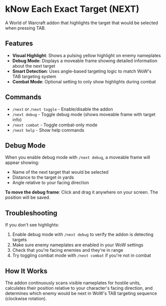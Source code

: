 # kNow Each Exact Target (NEXT)

A World of Warcraft addon that highlights the target that would be selected when pressing TAB.

## Features

- **Visual Highlight**: Shows a pulsing yellow highlight on enemy nameplates
- **Debug Mode**: Displays a moveable frame showing detailed information about the next target
- **Smart Detection**: Uses angle-based targeting logic to match WoW's TAB targeting system
- **Combat Mode**: Optional setting to only show highlights during combat

## Commands

- `/next` or `/next toggle` - Enable/disable the addon
- `/next debug` - Toggle debug mode (shows moveable frame with target info)
- `/next combat` - Toggle combat-only mode
- `/next help` - Show help commands

## Debug Mode

When you enable debug mode with `/next debug`, a moveable frame will appear showing:
- Name of the next target that would be selected
- Distance to the target in yards
- Angle relative to your facing direction

**To move the debug frame**: Click and drag it anywhere on your screen. The position will be saved.

## Troubleshooting

If you don't see highlights:
1. Enable debug mode with `/next debug` to verify the addon is detecting targets
2. Make sure enemy nameplates are enabled in your WoW settings
3. Check that you're facing enemies and they're in range
4. Try toggling combat mode with `/next combat` if you're not in combat

## How It Works

The addon continuously scans visible nameplates for hostile units, calculates their position relative to your character's facing direction, and determines which enemy would be next in WoW's TAB targeting sequence (clockwise rotation).

